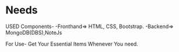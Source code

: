 # Needs
USED Components-
-Fronthand=> HTML, CSS, Bootstrap.
-Backend=> MongoDB(DBS),NoteJs

For Use-
Get Your Essential Items Whenever You need.

